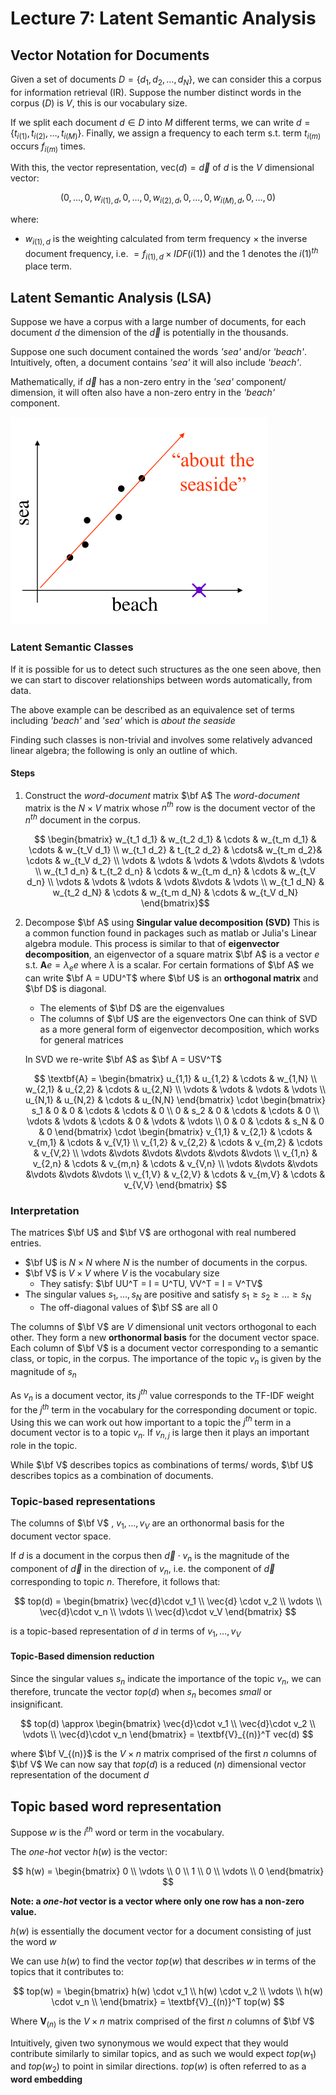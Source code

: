 # Lecture 7: Latent Semantic Analysis

## Vector Notation for Documents

Given a set of documents $D= \left\{ d_1, d_2,\ldots,d_N\right\}$, we can consider this a corpus for information retrieval (IR). Suppose the number distinct words in the corpus ($D$) is $V$, this is our vocabulary size.

If we split each document $d \in D$ into $M$ different terms, we can write $d = \left\{ t_{i(1)},t_{i(2)},\ldots,t_{i(M)} \right\}$. Finally, we assign a frequency to each term s.t. term $t_{i(m)}$ occurs $f_{i(m)}$ times.

With this, the vector representation, $\text{vec}(d) = \vec{d}$ of $d$ is the $V$ dimensional vector: 

$$
\left( 0,\ldots, 0, w_{i(1),d}, 0, \ldots, 0, w_{i(2),d}, 0, \ldots, 0, w_{i(M),d}, 0, \ldots, 0 \right)
$$

where: 

- $w_{i(1),d}$ is the weighting calculated from term frequency $\times$ the inverse document frequency, i.e. $= f_{i(1),d} \times IDF(i(1))$ and the $1$ denotes the $i(1)^{th}$  place term.

## Latent Semantic Analysis (LSA)

Suppose we have a corpus with a large number of documents, for each document $d$ the dimension of the $\vec{d}$ is potentially in the thousands.

Suppose one such document contained the words *'sea'* and/or *'beach'*. Intuitively, often, a document contains *'sea'* it will also include *'beach'*.

Mathematically, if $\vec{d}$ has a non-zero entry in the *'sea'* component/ dimension, it will often also have a non-zero entry in the *'beach'* component.

![Diagrammatically](../resources/seabeach.png)

### Latent Semantic Classes

If it is possible for us to detect such structures as the one seen above, then we can start to discover relationships between words automatically, from data.

The above example can be described as an equivalence set of terms including *'beach'* and *'sea'* which is *about the seaside*

Finding such classes is non-trivial and involves some relatively advanced linear algebra; the following is only an outline of which.

#### Steps

1. Construct the *word-document* matrix $\bf A$ 
   The *word-document* matrix is the $N\times V$ matrix whose $n^{th}$ row is the document vector of the $n^{th}$ document in the corpus.

   $$
\begin{bmatrix}
   w_{t_1 d_1} & w_{t_2 d_1} & \cdots & w_{t_m d_1} & \cdots &  w_{t_V d_1} \\ 
   w_{t_1 d_2} & t_{t_2 d_2} &  \cdots&  w_{t_m d_2}&  \cdots & w_{t_V d_2} \\ 
   \vdots & \vdots & \vdots & \vdots &\vdots & \vdots  \\
   w_{t_1 d_n} & t_{t_2 d_n} & \cdots & w_{t_m d_n} & \cdots & w_{t_V d_n} \\
   \vdots & \vdots & \vdots & \vdots &\vdots & \vdots  \\
   w_{t_1 d_N} & w_{t_2 d_N} & \cdots & w_{t_m d_N} & \cdots & w_{t_V d_N}
\end{bmatrix}$$

2. Decompose $\bf A$ using **Singular value decomposition (SVD)** 
   This is a common function found in packages such as matlab or Julia's Linear algebra module.
   This process is similar to that of **eigenvector decomposition**, an eigenvector of a square matrix $\bf A$ is a vector $e$ s.t. $\textbf{A}e = \lambda_e e$ where $\lambda$ is a scalar. 
    For certain formations of $\bf A$ we can write $\bf A = UDU^T$ where $\bf U$ is an **orthogonal matrix** and $\bf D$ is diagonal. 
    - The elements of $\bf D$ are the eigenvalues
    - The columns of $\bf U$ are the eigenvectors 
    One can think of SVD as a more general form of eigenvector decomposition, which works for general matrices

    In SVD we re-write $\bf A$ as $\bf A = USV^T$ 

    $$
\textbf{A} = \begin{bmatrix}
   u_{1,1} & u_{1,2} & \cdots & w_{1,N} \\ 
   w_{2,1} & u_{2,2} & \cdots & u_{2,N} \\ 
   \vdots & \vdots & \vdots & \vdots \\ 
   u_{N,1} & u_{N,2} & \cdots & u_{N,N}
\end{bmatrix} \cdot 
\begin{bmatrix}
   s_1 & 0 & 0 & \cdots & \cdots & 0 \\ 
   0 & s_2 & 0 & \cdots & \cdots & 0 \\ 
   \vdots & \vdots & \cdots & 0 & \vdots & \vdots  \\ 
   0 & 0 & \cdots & s_N & 0 & 0  
\end{bmatrix} \cdot 
\begin{bmatrix}
   v_{1,1} & v_{2,1} & \cdots & v_{m,1} & \cdots & v_{V,1} \\ 
   v_{1,2} & v_{2,2} & \cdots & v_{m,2} & \cdots & v_{V,2} \\ 
   \vdots &\vdots &\vdots &\vdots &\vdots &\vdots \\
   v_{1,n} & v_{2,n} & \cdots & v_{m,n} & \cdots & v_{V,n} \\ 
   \vdots &\vdots &\vdots &\vdots &\vdots &\vdots \\
   v_{1,V} & v_{2,V} & \cdots & v_{m,V} & \cdots & v_{V,V}
\end{bmatrix} $$

### Interpretation

The matrices $\bf U$ and $\bf V$ are orthogonal with real numbered entries.

- $\bf U$ is $N \times N$ where $N$ is the number of documents in the corpus. 
- $\bf V$ is $V\times V$ where $V$ is the vocabulary size 
  - They satisfy: $\bf UU^T = I = U^TU, VV^T = I = V^TV$
- The singular values $s_1, \ldots, s_N$ are positive and satisfy $s_1 \geq s_2 \geq \ldots \geq s_N$
  - The off-diagonal values of $\bf S$ are all 0 

The columns of $\bf V$ are $V$ dimensional unit vectors orthogonal to each other. They form a new **orthonormal basis** for the document vector space. Each column of $\bf V$ is a document vector corresponding to a semantic class, or topic, in the corpus. The importance of the topic $v_n$ is given by the magnitude of $s_n$ 

As $v_n$ is a document vector, its $j^{th}$ value corresponds to the TF-IDF weight for the $j^{th}$ term in the vocabulary for the corresponding document or topic. Using this we can work out how important to a topic the $j^{th}$ term in a document vector is to a topic $v_n$. If $v_{n,j}$ is large then it plays an important role in the topic. 

While $\bf V$ describes topics as combinations of terms/ words, $\bf U$ describes topics as a combination of documents. 

### Topic-based representations 

The columns of $\bf V$ , $v_1, \ldots, v_V$ are an orthonormal basis for the document vector space. 

If $d$ is a document in the corpus then $\vec{d}\cdot v_n$ is the magnitude of the component of $\vec{d}$ in the direction of $v_n$, i.e. the component of $\vec{d}$ corresponding to topic $n$. Therefore, it follows that:

$$
top(d) = \begin{bmatrix}
   \vec{d}\cdot v_1 \\  
   \vec{d} \cdot v_2 \\
   \vdots \\ 
   \vec{d}\cdot v_n \\ 
   \vdots \\ 
   \vec{d}\cdot v_V 
\end{bmatrix}
$$

is a topic-based representation of $d$ in terms of $v_1,\ldots,v_V$ 

#### Topic-Based dimension reduction

Since the singular values $s_n$ indicate the importance of the topic $v_n$, we can therefore, truncate the vector $top(d)$ when $s_n$ becomes *small* or insignificant.

$$
top(d) \approx \begin{bmatrix}
   \vec{d}\cdot v_1 \\
   \vec{d}\cdot v_2 \\
   \vdots \\
   \vec{d}\cdot v_n  
\end{bmatrix} = \textbf{V}_{(n)}^T vec(d)
$$

where $\bf V_{(n)}$ is the $V\times n$ matrix comprised of the first $n$ columns of $\bf V$ 
We can now say that $top(d)$ is a reduced $(n)$ dimensional vector representation of the document $d$ 

## Topic based word representation

Suppose $w$ is the $i^{th}$ word or term in the vocabulary. 

The *one-hot* vector $h(w)$ is the vector:

$$
h(w) = \begin{bmatrix}
   0 \\ 
   \vdots \\
   0 \\
   1 \\ 
   0 \\
   \vdots \\
   0
\end{bmatrix}
$$

**Note: a *one-hot* vector is a vector where only one row has a non-zero value.**

$h(w)$ is essentially the document vector for a document consisting of just the word $w$  

We can use $h(w)$ to find the vector $top(w)$ that describes $w$ in terms of the topics that it contributes to:

$$
top(w) = \begin{bmatrix}
h(w) \cdot v_1 \\
h(w) \cdot v_2 \\
\vdots \\ 
h(w) \cdot v_n \\
\end{bmatrix} = \textbf{V}_{(n)}^T top(w)
$$

Where $\textbf{V}_{(n)}$ is the $V\times n$ matrix comprised of the first $n$ columns of $\bf V$ 

Intuitively, given two synonymous we would expect that they would contribute similarly to similar topics, and as such we would expect $top(w_1)$ and $top(w_2)$ to point in similar directions. $top(w)$ is often referred to as a **word embedding**
